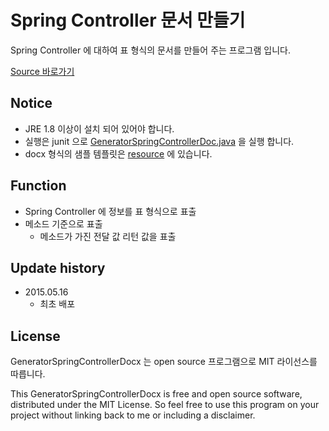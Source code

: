 # Spring Controller 문서 만들기

Spring Controller 에 대하여 표 형식의 문서를 만들어 주는 프로그램 입니다.<br />

<div markdown="0"><a href="https://github.com/lahuman/GeneratorSpringControllerDocx" class="btn btn-warning">Source 바로가기</a></div>

## Notice

* JRE 1.8 이상이 설치 되어 있어야 합니다.
* 실행은 junit 으로 [GeneratorSpringControllerDoc.java](https://github.com/lahuman/GeneratorSpringControllerDocx/blob/master/src/test/java/lahuman/doc/spring/controller/GeneratorSpringControllerDoc.java) 을 실행 합니다.
* docx 형식의 샘플 템플릿은 [resource](https://github.com/lahuman/GeneratorSpringControllerDocx/blob/master/src/resource/DocTemplate.docx) 에 있습니다.

## Function
* Spring Controller 에 정보를 표 형식으로 표출
* 메소드 기준으로 표출
  * 메소드가 가진 전달 값 리턴 값을 표출


## Update history
* 2015.05.16
    * 최초 배포


## License

GeneratorSpringControllerDocx 는 open source 프로그램으로 MIT 라이선스를 따릅니다.

This GeneratorSpringControllerDocx is free and open source software, distributed under the MIT License. So feel free to use this program on your project without linking back to me or including a disclaimer.
